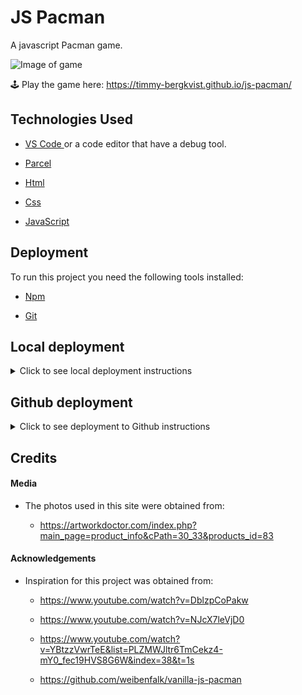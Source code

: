 # JS Pacman
A javascript Pacman game.

![Image of game](https://res.cloudinary.com/dpctylyfk/image/upload/v1603282950/samples/game_overview_zydfot.jpg)

:joystick: Play the game here:
https://timmy-bergkvist.github.io/js-pacman/


## Technologies Used

- <a href="https://code.visualstudio.com/" target="_blank"> VS Code </a> or a code editor that have a debug tool.

- <a href="https://parceljs.org/" target="_blank"> Parcel </a>

- <a href="https://en.wikipedia.org/wiki/HTML" target="_blank"> Html </a>

- <a href="https://en.wikipedia.org/wiki/Cascading_Style_Sheets" target="_blank"> Css </a>

- <a href="https://en.wikipedia.org/wiki/JavaScript" target="_blank"> JavaScript </a>


## Deployment

To run this project you need the following tools installed:
  
  - <a href="https://www.npmjs.com/package/npm" target="_blank"> Npm </a>
  
  - <a href="https://git-scm.com/" target="_blank"> Git </a>
  
## Local deployment
<details>

<summary>Click to see local deployment instructions</summary>

The following instructions are based on Windows 10 and VS Code editor.

> Instructions:

  I.    Clone the repository in Github.
 ```shell
  git clone <repository name>.git
 ```

  II.   Get a package.json in to your project.
```shell
npm init 
```

  III.   Install all the packages that are required.
```shell
 npm install parcel-bundler --save-dev
```

  IV.   Set up the package.json
```shell
{
  "name": "<yourProjectName>",
  "version": "1.0.0",
  "description": "",
  "main": "index.js",
  "scripts": {
    "start": "parcel src/index.html",
    "build": "parcel build src/index.html --no-source-maps --no-minify --public-url .",
    "test": "echo \"Error: no test specified\" && exit 1",
  },
  "author": "",
  "license": "ISC"
  "devDependencies": {
    "parcel-bundler": "^1.12.4"
  },
}

```

  V.   Start the project
```shell
npm start

Server running at http://localhost:1234
```

</details>

## Github deployment

<details>

<summary>Click to see deployment to Github instructions</summary>


> Instructions:

  I.   Install all the packages that are required.
```shell
npm install gh-pages --save-dev
```

  II.   Set up the package.json deploy and homepage
```shell
{
  "name": "<yourProjectName>",
  "version": "1.0.0",
  "description": "",
  "main": "index.js",
  "scripts": {
    "start": "parcel src/index.html",
    "build": "parcel build src/index.html --no-source-maps --no-minify --public-url .",
    "test": "echo \"Error: no test specified\" && exit 1",
    "deploy": "rm -rf dist/ && npm run build && gh-pages -d dist"
  },
  "homepage": "https://<yourGithubName>.github.io/<yourRepoName>/",
  "author": "",
  "license": "ISC"
  "devDependencies": {
    "gh-pages": "^3.1.0",
    "parcel-bundler": "^1.12.4"
  },
}

```

  III.   Deploy to Github
```shell
npm run deploy
```

</details>

## Credits

  #### Media
  - The photos used in this site were obtained from:

    - https://artworkdoctor.com/index.php?main_page=product_info&cPath=30_33&products_id=83

  #### Acknowledgements

  - Inspiration for this project was obtained from:

    - https://www.youtube.com/watch?v=DblzpCoPakw

    - https://www.youtube.com/watch?v=NJcX7leVjD0

    - https://www.youtube.com/watch?v=YBtzzVwrTeE&list=PLZMWJltr6TmCekz4-mY0_fec19HVS8G6W&index=38&t=1s

    - https://github.com/weibenfalk/vanilla-js-pacman

